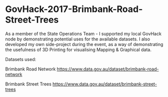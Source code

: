 # GovHack-2017-Brimbank-Road-Street-Trees

As a member of the State Operations Team - I supported my local GovHack node by demonstrating potential uses for the available datasets.
I also developed my own side-project during the event, as a way of demonstrating the usefulness of 3D Printing for visualising Mapping & Graphical data.

Datasets used:

Brimbank Road Network
https://www.data.gov.au/dataset/brimbank-road-network

Brimbank Street Trees
https://www.data.gov.au/dataset/brimbank-street-trees
